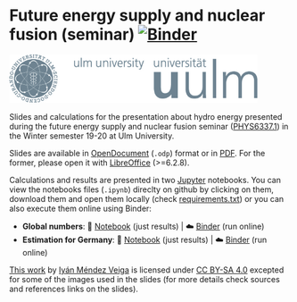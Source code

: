 # Future energy supply and nuclear fusion (seminar) [![Binder](https://mybinder.org/badge_logo.svg)](https://mybinder.org/v2/gh/iyanmv/ESN_ws19-20/master?filepath=Estimation_Germany.ipynb)
<img src="uni_ulm_logo.gif" width="445">

Slides and calculations for the presentation about hydro energy presented during the future energy supply and nuclear fusion seminar ([PHYS6337.1](https://campusonline.uni-ulm.de/qislsf/rds?state=wsearchv&search=1&P.vx=mittel&veranstaltung.veranstnr=PHYS6337.1&language=en)) in the Winter semester 19-20 at Ulm University.

Slides are available in [OpenDocument](Hydro_energy.odp) (`.odp`) format or in [PDF](Hydro_energy.pdf). For the former, please open it with [LibreOffice](https://www.libreoffice.org/) (>=6.2.8).

Calculations and results are presented in two [Jupyter](https://jupyter.org/) notebooks. You can view the notebooks files (`.ipynb`) direclty on github by clicking on them, download them and open them locally (check [requirements.txt](requirements.txt)) or you can also execute them online using Binder:

* **Global numbers**: :notebook: [Notebook](Global.ipynb) (just results) | :cloud: [Binder](https://mybinder.org/v2/gh/iyanmv/ESN_ws19-20/master?filepath=Global.ipynb) (run online)
* **Estimation for Germany**: :notebook: [Notebook](Estimation_Germany.ipynb) (just results) | :cloud: [Binder](https://mybinder.org/v2/gh/iyanmv/ESN_ws19-20/master?filepath=Estimation_Germany.ipynb) (run online)

[This work](https://github.com/iyanmv/ESN_ws19-20) by [Iyán Méndez Veiga](https://iyanmv.com/) is licensed under [CC BY-SA 4.0](https://creativecommons.org/licenses/by-sa/4.0/deed.en) excepted for some of the images used in the slides (for more details check sources and references links on the slides).
